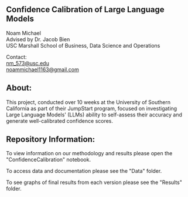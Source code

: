## Confidence Calibration of Large Language Models
Noam Michael<br>
Advised by Dr. Jacob Bien<BR>
USC Marshall School of Business, Data Science and Operations

Contact: <br>
nm_573@usc.edu<br>
noammichael1163@gmail.com

## About:

This project, conducted over 10 weeks at the University of Southern California as part of their JumpStart program, focused on investigating Large Language Models' (LLMs) ability to self-assess their accuracy and generate well-calibrated confidence scores.

## Repository Information:

To view information on our methodology and results please open the "ConfidenceCalibration" notebook.

To access data and documentation please see the "Data" folder.

To see graphs of final results from each version please see the "Results" folder.
